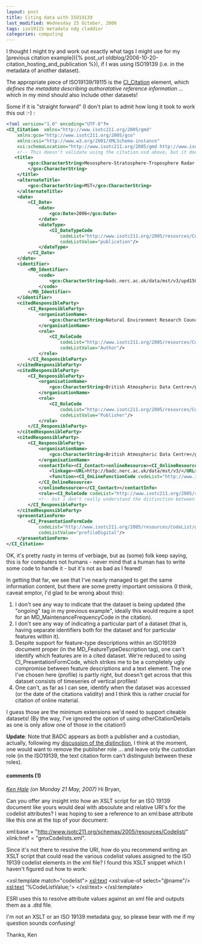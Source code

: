 ```yaml
---
layout: post
title: Citing data with ISO19139
last_modified: Wednesday 25 October, 2006
tags: iso19115 metadata ndg claddier
categories: computing
---
```

I thought I might try and work out exactly what tags I might use for my [previous citation example]({% post_url oldblog/2006-10-20-citation_hosting_and_publication %}), if I was using ISO19139 (i.e. in the metadata of another dataset).

The appropriate piece of ISO19139/19115 is the [CI_Citation](/assets/images/ISO19115_CI_Citation.jpg) element, which *defines the metadata describing authoratative reference information ...* which in my mind should also include other datasets!

Some if it is "straight forward" (I don't plan to admit how long it took to work this out :-) :
~~~~~ xml
<?xml version="1.0" encoding="UTF-8"?>
<CI_Citation  xmlns="http://www.isotc211.org/2005/gmd"
    xmlns:gco="http://www.isotc211.org/2005/gco"
    xmlns:xsi="http://www.w3.org/2001/XMLSchema-instance"
    xsi:schemaLocation="http://www.isotc211.org/2005/gmd http://www.isotc211.org/2005/gmd/citation.xsd">
    <!-- This doesn't validate using the citation.xsd above, but it does validate with local copies of the gmd schemae -->
   <title>
        <gco:CharacterString>Mesosphere-Stratosphere-Troposphere Radar at Aberystwyth
        </gco:CharacterString>
    </title>
    <alternateTitle>
        <gco:CharacterString>MST</gco:CharacterString>
    </alternateTitle>
    <date>
        <CI_Date>
            <date>
                <gco:Date>2006</gco:Date>
            </date>
            <dateType>
                <CI_DateTypeCode
                    codeList="http://www.isotc211.org/2005/resources/CodeList/gmxCodelists.xml#CI_DateTypeCode"
                    codeListValue="publication"/>
            </dateType>
        </CI_Date>
    </date>
    <identifier>
        <MD_Identifier>
            <code>
                <gco:CharacterString>badc.nerc.ac.uk/data/mst/v3/upd15032006</gco:CharacterString>
            </code>
        </MD_Identifier>
    </identifier>
    <citedResponsibleParty>
        <CI_ResponsibleParty>
            <organisationName>
                <gco:CharacterString>Natural Environment Research Council</gco:CharacterString>
            </organisationName>
            <role>
                <CI_RoleCode
                    codeList="http://www.isotc211.org/2005/resources/CodeList/gmxCodelists.xml#CI_RoleCode"
                    codeListValue="Author"/>
            </role>
        </CI_ResponsibleParty>
    </citedResponsibleParty>
    <citedResponsibleParty>
        <CI_ResponsibleParty>
            <organisationName>
                <gco:CharacterString>British Atmospheric Data Centre</gco:CharacterString>
            </organisationName>
            <role>
                <CI_RoleCode
                    codeList="http://www.isotc211.org/2005/resources/CodeList/gmxCodelists.xml#CI_RoleCode"
                    codeListValue="Publisher"/>
            </role>
        </CI_ResponsibleParty>
    </citedResponsibleParty>
    <citedResponsibleParty>
        <CI_ResponsibleParty>
            <organisationName>
                <gco:CharacterString>British Atmospheric Data Centre</gco:CharacterString>
            </organisationName>
            <contactInfo><CI_Contact><onlineResource><CI_OnlineResource>
                <linkage><URL>http://badc.nerc.ac.uk/data/mst/v3/</URL></linkage>
                <function><CI_OnLineFunctionCode codeList="http://www.isotc211.org/2005/resources/CodeList/gmxCodelists.xml#CI_OnlineFunctionCode" codeListValue="download"></CI_OnLineFunctionCode></function>
            </CI_OnlineResource>
            </onlineResource></CI_Contact></contactInfo>
            <role><CI_RoleCode codeList="http://www.isotc211.org/2005/resources/CodeList/gmxCodelists.xml#CI_RoleCode" codeListValue="custodian"></CI_RoleCode></role>
            <!-- but i don't really understand the distinction between cutodian, resourceProvider and distributor -->
        </CI_ResponsibleParty>
    </citedResponsibleParty>
    <presentationForm>
        <CI_PresentationFormCode
            codeList="http://www.isotc211.org/2005/resources/CodeList/gmxCodelists.xml#CI_PresentationFormCode"
            codeListValue="profileDigital"/>
    </presentationForm>
</CI_Citation>


~~~~~

OK, it's pretty nasty in terms of verbiage, but as (some) folk keep saying, this is for computers not humans  - never mind that a human has to write some code to handle it  - but it's not as bad as I feared!

In getting that far, we see that I've nearly managed to get the same information content, but there are some pretty important omissions (I think, caveat emptor, I'd glad to be wrong about this):
1.  I don't see any way to indicate that the dataset is being updated (the "ongoing" tag in my previous example", ideally this would require a spot for an MD_MaintenanceFrequencyCode in the citation).1. I don't see any way of indicating a particular part of a dataset (that is, having separate identifiers both for the dataset and for particular features within it).1. Despite support for feature-type descriptions within an ISO19139 document proper (in the MD_FeatureTypeDescription tag), one can't identify which features are in a cited dataset. We're reduced to using  CI_PresentationFormCode, which strikes me to be a completely ugly compromise between feature descriptions and a text element. The one I've chosen here (profile) is partly right, but doesn't get across that this dataset consists of timeseries of vertical profiles!1. One can't, as far as I can see, identify when the dataset was accessed (or the date of the citations validity) and I think this is rather crucial for citation of online material.

I guess those are the minimum extensions we'd need to support citeable datasets! (By the way, I've ignored the option of using otherCitationDetails as one is only allow one of those in the citation!)

**Update**: Note that BADC appears as both a publisher and a custodian, actually, following my [discussion of the distinction](blog/2006/10/20/citation_hosting_and_publication), I think at the moment, one would want to remove the publisher role ... and leave only the custodian role (in the ISO19139, the text citation form can't distinguish between these roles).

#### comments (1)
*[Ken Hale](ken.hale@ionicenterprise.com) (on Monday 21 May, 2007)*
Hi Bryan,

Can you offer any insight into how an XSLT script for an ISO 19139 document like yours would deal with absoulute and relative URI's for the codelist attributes?  I was hoping to see a reference to an xml:base attribute like this one at the top of your document:

xml:base = "http://www.isotc211.org/schemas/2005/resources/Codelist/" xlink:href = "gmxCodelists.xml".

Since it's not there to resolve the URI, how do you recommend writing an XSLT script that could read the various codelist values assigned to the ISO 19139 codelist elements in the xml file?  I found this XSLT snippet which I haven't figured out how to work:

<xsl:template match="codelist">
   <xsl:text><!ENTITY % </xsl:text>
      <xsl:value-of select="@name"/>
         <xsl:text> '%CodeListValue;'>
    </xsl:text>
 </xsl:template>

ESRI uses this to resolve attribute values against an xml file and outputs them as a .dtd file.

I'm not an XSLT or an ISO 19139 metadata guy, so please bear with me if my question sounds confusing!

Thanks,
Ken
